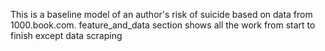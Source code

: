 This is a baseline model of an author's risk of suicide based on data from 1000.book.com. feature_and_data section shows all the work from start to finish except data scraping
